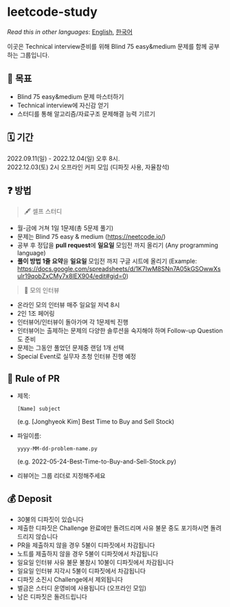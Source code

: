 
# leetcode-study

*Read this in other languages*: [English](README.md), [한국어](README_ko.md) 

이곳은 Technical interview준비를 위해 Blind 75 easy&medium 문제를 함께 공부하는 그룹입니다. 

## 📝 목표

- Blind 75 easy&medium 문제 마스터하기
- Technical interview에 자신감 얻기
- 스터디를 통해 알고리즘/자료구조 문제해결 능력 기르기

## 🗓 기간
2022.09.11(일) - 2022.12.04(일) 오후 8시.    
2022.12.03(토) 2시 오프라인 커피 모임 (디파짓 사용, 자율참석)


## ❓ 방법 
> 🖋 셀프 스터디
- 월-금에 거쳐 1일 1문제(총 5문제 풀기)
- 문제는 Blind 75 easy & medium (https://neetcode.io/)
- 공부 후 정답을 **pull request**에 **일요일** 모임전 까지 올리기 (Any programming language)
- **풀이 방법 1줄 요약**을 **일요일** 모임전 까지 구글 시트에 올리기 (Example: https://docs.google.com/spreadsheets/d/1K7IwM8SNn7A05kGSOwwXsulr19qobZxCMy7x8lEX904/edit#gid=0)

> 🔖 모의 인터뷰
- 온라인 모의 인터뷰 매주 일요일 저녁 8시
- 2인 1조 페어링
- 인터뷰어/인터뷰이 돌아가며 각 1문제씩 진행
- 인터뷰어는 출제하는 문제의 다양한 솔루션을 숙지해야 하며 Follow-up Question도 준비
- 문제는 그동안 풀었던 문제중 랜덤 1개 선택
- Special Event로 실무자 초청 인터뷰 진행 예정


## 💾 Rule of PR 
- 제목: 
  ~~~
  [Name] subject
  ~~~
  (e.g. [Jonghyeok Kim] Best Time to Buy and Sell Stock)

- 파일이름: 
  ~~~
  yyyy-MM-dd-problem-name.py
  ~~~
  (e.g. 2022-05-24-Best-Time-to-Buy-and-Sell-Stock.py)

- 리뷰어는 그룹 리더로 지정해주세요

## 💰 Deposit 
- 30불의 디파짓이 있습니다
- 제출한 디파짓은 Challenge 완료에만 돌려드리며 사유 불문 중도 포기하시면 돌려드리지 않습니다
- PR을 제출하지 않을 경우 5불이 디파짓에서 차감됩니다
- 노트를 제출하지 않을 경우 5불이 디파짓에서 차감됩니다
- 일요일 인터뷰 사유 불문 불참시 10불이 디파짓에서 차감됩니다
- 일요일 인터뷰 지각시 5불이 디파짓에서 차감됩니다
- 디파짓 소진시 Challenge에서 제외됩니다
- 벌금은 스터디 운영비에 사용됩니다 (오프라인 모임)
- 남은 디파짓은 돌려드립니다

